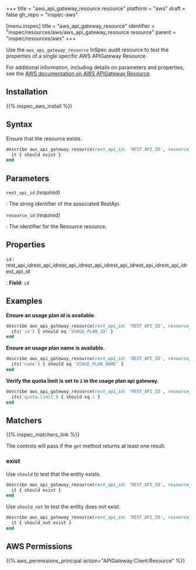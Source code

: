 +++
title = "aws_api_gateway_resource resource"
platform = "aws"
draft = false
gh_repo = "inspec-aws"

[menu.inspec]
title = "aws_api_gateway_resource"
identifier = "inspec/resources/aws/aws_api_gateway_resource resource"
parent = "inspec/resources/aws"
+++

Use the `aws_api_gateway_resource` InSpec audit resource to test the properties of a single specific AWS APIGateway Resource.

For additional information, including details on parameters and properties, see the [AWS documentation on AWS APIGateway Resource](https://docs.aws.amazon.com/AWSCloudFormation/latest/UserGuide/aws-resource-apigateway-resource.html).

## Installation

{{% inspec_aws_install %}}

## Syntax

Ensure that the resource exists.

```ruby
describe aws_api_gateway_resource(rest_api_id: 'REST_API_ID', resource_id: 'RESOURCE_ID') do
  it { should exist }
end
```

## Parameters

`rest_api_id` _(required)_

: The string identifier of the associated RestApi.

`resource_id` _(required)_

: The identifier for the Resource resource.

## Properties

`id`
: rest_api_idrest_api_idrest_api_idrest_api_idrest_api_idrest_api_idrest_api_idrest_api_id

: **Field**: `id`

## Examples

**Ensure an usage plan id is available.**

```ruby
describe aws_api_gateway_resource(rest_api_id: 'REST_API_ID', resource_id: 'RESOURCE_ID') do
  its('id') { should eq 'USAGE_PLAN_ID' }
end
```

**Ensure an usage plan name is available.**

```ruby
describe aws_api_gateway_resource(rest_api_id: 'REST_API_ID', resource_id: 'RESOURCE_ID') do
  its('name') { should eq 'USAGE_PLAN_NAME' }
end
```

**Verify the quota limit is set to `2` in the usage plan api gateway.**

```ruby
describe aws_api_gateway_resource(rest_api_id: 'REST_API_ID', resource_id: 'RESOURCE_ID') do
  its('quota.limit') { should eq 2 }
end
```

## Matchers

{{% inspec_matchers_link %}}

The controls will pass if the `get` method returns at least one result.

### exist

Use `should` to test that the entity exists.

```ruby
describe aws_api_gateway_resource(rest_api_id: 'REST_API_ID', resource_id: 'RESOURCE_ID') do
  it { should exist }
end
```

Use `should_not` to test the entity does not exist.

```ruby
describe aws_api_gateway_resource(rest_api_id: 'REST_API_ID', resource_id: 'RESOURCE_ID') do
  it { should_not exist }
end
```

## AWS Permissions

{{% aws_permissions_principal action="APIGateway:Client:Resource" %}}
